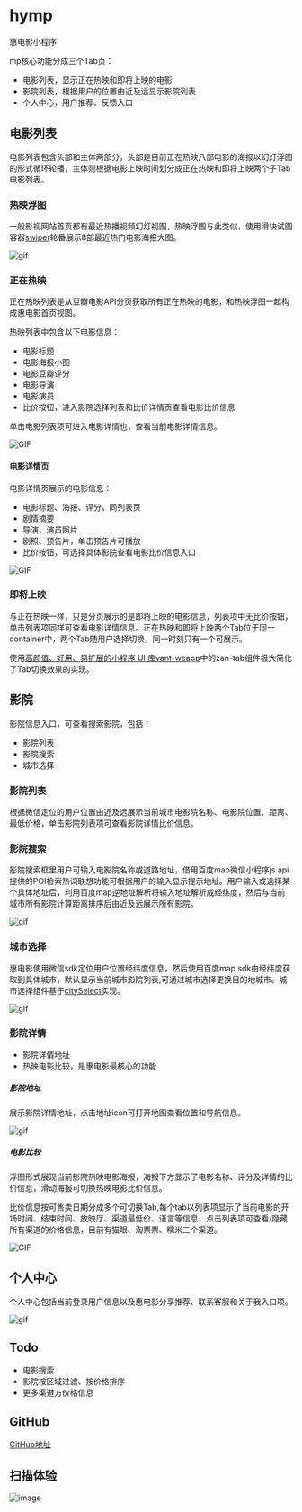 # hymp
惠电影小程序


mp核心功能分成三个Tab页：

- 电影列表，显示正在热映和即将上映的电影
- 影院列表，根据用户的位置由近及远显示影院列表
- 个人中心，用户推荐、反馈入口

## 电影列表

电影列表包含头部和主体两部分，头部是目前正在热映八部电影的海报以幻灯浮图的形式循环轮播，主体则根据电影上映时间划分成正在热映和即将上映两个子Tab电影列表。

### 热映浮图

一般影视网站首页都有最近热播视频幻灯视图，热映浮图与此类似，使用滑块试图容器[swiper](https://developers.weixin.qq.com/miniprogram/dev/component/swiper.html)轮番展示8部最近热门电影海报大图。

![gif](https://thumbnail0.baidupcs.com/thumbnail/1431e42d0ab2bc85dab2564e0bb2cbfe?fid=2202709176-250528-499308517288517&time=1544342400&rt=sh&sign=FDTAER-DCb740ccc5511e5e8fedcff06b081203-LB3Av0IHYue%2B6tyneUC67dFwoHs%3D&expires=8h&chkv=0&chkbd=0&chkpc=&dp-logid=7948366642352537994&dp-callid=0&size=c710_u400&quality=100&vuk=-&ft=video)

### 正在热映

正在热映列表是从豆瓣电影API分页获取所有正在热映的电影，和热映浮图一起构成惠电影首页视图。

热映列表中包含以下电影信息：

- 电影标题
- 电影海报小图
- 电影豆瓣评分
- 电影导演
- 电影演员
- 比价按钮，进入影院选择列表和比价详情页查看电影比价信息

单击电影列表项可进入电影详情也，查看当前电影详情信息。

![GIF](https://thumbnail0.baidupcs.com/thumbnail/cb3bafc78df4ec10d9c5946c2113c019?fid=2202709176-250528-636357808382271&time=1544346000&rt=sh&sign=FDTAER-DCb740ccc5511e5e8fedcff06b081203-D%2B1NILPevl3taxt3iSUBbLaJJgw%3D&expires=8h&chkv=0&chkbd=0&chkpc=&dp-logid=7948494193947621137&dp-callid=0&size=c710_u400&quality=100&vuk=-&ft=video)

#### 电影详情页

电影详情页展示的电影信息：

- 电影标题、海报、评分，同列表页
- 剧情摘要
- 导演、演员照片
- 剧照、预告片，单击预告片可播放
- 比价按钮，可选择具体影院查看电影比价信息入口

![GIF](https://thumbnail0.baidupcs.com/thumbnail/2be0b6163298cb7ff5ef80d636a6073a?fid=2202709176-250528-424602474924456&time=1544346000&rt=sh&sign=FDTAER-DCb740ccc5511e5e8fedcff06b081203-mM3%2FV5LKxBsqAdPwoxbbnUzs5pk%3D&expires=8h&chkv=0&chkbd=0&chkpc=&dp-logid=7948850378293029981&dp-callid=0&size=c710_u400&quality=100&vuk=-&ft=video)

### 即将上映

与正在热映一样，只是分页展示的是即将上映的电影信息，列表项中无比价按钮，单击列表项同样可查看电影详情信息。正在热映和即将上映两个Tab位于同一container中，两个Tab随用户选择切换，同一时刻只有一个可展示。

使用[高颜值、好用、易扩展的小程序 UI 库vant-weapp](https://github.com/youzan/vant-weapp)中的zan-tab组件极大简化了Tab切换效果的实现。


## 影院

影院信息入口，可查看搜索影院，包括：

- 影院列表
- 影院搜索
- 城市选择


### 影院列表

根据微信定位的用户位置由近及远展示当前城市电影院名称、电影院位置、距离、最低价格，单击影院列表项可查看影院详情比价信息。

### 影院搜索

影院搜索框里用户可输入电影院名称或道路地址，借用百度map微信小程序js api提供的POI检索热词联想功能可根据用户的输入显示提示地址。用户输入或选择某个具体地址后，利用百度map逆地址解析将输入地址解析成经纬度，然后与当前城市所有影院计算距离排序后由近及远展示所有影院。

![gif](https://thumbnail0.baidupcs.com/thumbnail/aa3298ad2027466593d36689f722b9f9?fid=2202709176-250528-87394533182568&time=1544346000&rt=sh&sign=FDTAER-DCb740ccc5511e5e8fedcff06b081203-ZKwN3qyGN5lABBppR1A0ecShF8Y%3D&expires=8h&chkv=0&chkbd=0&chkpc=&dp-logid=7948800055281265791&dp-callid=0&size=c710_u400&quality=100&vuk=-&ft=video)

### 城市选择

惠电影使用微信sdk定位用户位置经纬度信息，然后使用百度map sdk由经纬度获取到具体城市，默认显示当前城市影院列表,可通过城市选择更换目的地城市。城市选择组件基于[citySelect](https://github.com/chenjinxinlove/citySelect)实现。

![gif](https://thumbnail0.baidupcs.com/thumbnail/8d909761ba7ab1d822209e43664f1c27?fid=2202709176-250528-586509014907617&time=1544346000&rt=sh&sign=FDTAER-DCb740ccc5511e5e8fedcff06b081203-n7Tywztt2PZGPoz9RcC29WTGVU8%3D&expires=8h&chkv=0&chkbd=0&chkpc=&dp-logid=7948771580927247096&dp-callid=0&size=c710_u400&quality=100&vuk=-&ft=video)


### 影院详情

- 影院详情地址
- 热映电影比较，是惠电影最核心的功能

##### 影院地址
展示影院详情地址，点击地址icon可打开地图查看位置和导航信息。

![gif](https://thumbnail0.baidupcs.com/thumbnail/3d44aa302659e982cd2422ff71f2a67b?fid=2202709176-250528-260247419151929&time=1544428800&rt=sh&sign=FDTAER-DCb740ccc5511e5e8fedcff06b081203-OnYeS%2FF4FGwoHx1bldTOFJ8RJZA%3D&expires=8h&chkv=0&chkbd=0&chkpc=&dp-logid=7971246961790090938&dp-callid=0&size=c710_u400&quality=100&vuk=-&ft=video)

##### 电影比较

浮图形式展现当前影院热映电影海报，海报下方显示了电影名称、评分及详情的比价信息，滑动海报可切换热映电影比价信息。

比价信息按可售卖日期分成多个可切换Tab,每个tab以列表项显示了当前电影的开场时间、结束时间、放映厅、渠道最低价、语言等信息，点击列表项可查看/隐藏所有渠道的价格信息，目前有猫眼、淘票票、糯米三个渠道。

![GIF](https://thumbnail0.baidupcs.com/thumbnail/178fc86dc4489cc680e1ea5c6dccaa4e?fid=2202709176-250528-344656705129957&time=1544428800&rt=sh&sign=FDTAER-DCb740ccc5511e5e8fedcff06b081203-fku1GDTzXWpxhUaaq%2BxZUAyOGKo%3D&expires=8h&chkv=0&chkbd=0&chkpc=&dp-logid=7971237865045650771&dp-callid=0&size=c710_u400&quality=100&vuk=-&ft=video)

## 个人中心

个人中心包括当前登录用户信息以及惠电影分享推荐、联系客服和关于我入口项。

![gif](https://thumbnail0.baidupcs.com/thumbnail/158e6db45edd1121a0179b0cce1c7099?fid=2202709176-250528-225075024518071&time=1544346000&rt=sh&sign=FDTAER-DCb740ccc5511e5e8fedcff06b081203-qIEozM0%2BLIQz6iWSNf0%2BPczmqN8%3D&expires=8h&chkv=0&chkbd=0&chkpc=&dp-logid=7949037809334398901&dp-callid=0&size=c710_u400&quality=100&vuk=-&ft=video)

## Todo

- 电影搜索
- 影院按区域过滤、按价格排序
- 更多渠道方价格信息

## GitHub

[GitHub地址](https://note.youdao.com/)

## 扫描体验

![image](https://thumbnail0.baidupcs.com/thumbnail/7951be9d8282f5552a43554bc1d91222?fid=2202709176-250528-419168454378902&time=1544432400&rt=sh&sign=FDTAER-DCb740ccc5511e5e8fedcff06b081203-mqXTWraZ43ySpZ7%2BAomIYu%2BM%2Bjw%3D&expires=8h&chkv=0&chkbd=0&chkpc=&dp-logid=7971575583445634637&dp-callid=0&size=c710_u400&quality=100&vuk=-&ft=video)
